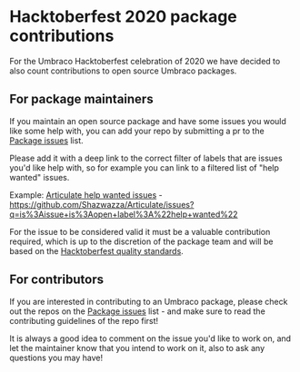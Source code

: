 # Hacktoberfest 2020 package contributions

For the Umbraco Hacktoberfest celebration of 2020 we have decided to also count contributions to open source Umbraco packages.

## For package maintainers

If you maintain an open source package and have some issues you would like some help with, you can add your repo by submitting a pr to the [Package issues](package-issues.md) list. 

Please add it with a deep link to the correct filter of labels that are issues you'd like help with, so for example you can link to a filtered list of "help wanted" issues.

Example: [Articulate help wanted issues](https://github.com/Shazwazza/Articulate/issues?q=is%3Aissue+is%3Aopen+label%3A%22help+wanted%22) - https://github.com/Shazwazza/Articulate/issues?q=is%3Aissue+is%3Aopen+label%3A%22help+wanted%22

For the issue to be considered valid it must be a valuable contribution required, which is up to the discretion of the package team and will be based on the [Hacktoberfest quality standards](https://hacktoberfest.digitalocean.com/details/#quality).

## For contributors

If you are interested in contributing to an Umbraco package, please check out the repos on the [Package issues](package-issues.md) list - and make sure to read the contributing guidelines of the repo first!

It is always a good idea to comment on the issue you'd like to work on, and let the maintainer know that you intend to work on it, also to ask any questions you may have!
